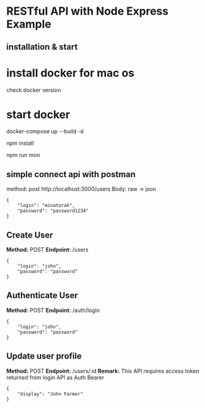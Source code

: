 # RESTful API with Node Express Example

## installation & start

# install docker for mac os

check docker version

# start docker
docker-compose up --build -d

npm install

npm run mon

## simple connect api with postman
method: post
http://localhost:3000/users
Body: raw -> json

```
{
	"login": "minatorak",
	"password": "password1234"
}
```


## Create User

**Method:** POST
**Endpoint:** /users

```
{
	"login": "john",
	"password": "password"
}
```

## Authenticate User

**Method:** POST
**Endpoint:** /auth/login

```
{
	"login": "john",
	"password": "password"
}
```

## Update user profile

**Method:** POST
**Endpoint:** /users/:id
**Remark:** This API requires access token returned from login API as Auth Bearer

```
{
	"display": "John Farmer"
}
```

